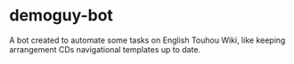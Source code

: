 demoguy-bot
===========

A bot created to automate some tasks on English Touhou Wiki,
like keeping arrangement CDs navigational templates up to date.
